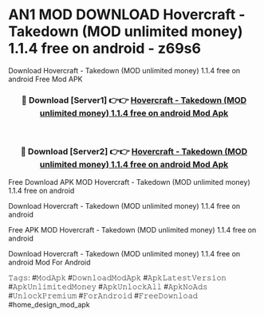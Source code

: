 # AN1 MOD DOWNLOAD Hovercraft - Takedown (MOD unlimited money) 1.1.4 free on android - z69s6
Download Hovercraft - Takedown (MOD unlimited money) 1.1.4 free on android Free Mod APK

<div align="center">
<h3>🔴 Download [Server1] 👉👉 <a href="https://apk-comot.site?title=Hovercraft_-_Takedown_(MOD_unlimited_money)_1.1.4_free_on_android">Hovercraft - Takedown (MOD unlimited money) 1.1.4 free on android Mod Apk</a></h3><br>

<h3>🔴 Download [Server2] 👉👉 <a href="https://apk-comot.site?title=Hovercraft_-_Takedown_(MOD_unlimited_money)_1.1.4_free_on_android">Hovercraft - Takedown (MOD unlimited money) 1.1.4 free on android Mod Apk</a></h3>
</div>


Free Download APK MOD Hovercraft - Takedown (MOD unlimited money) 1.1.4 free on android

Download Hovercraft - Takedown (MOD unlimited money) 1.1.4 free on android 

Free APK MOD Hovercraft - Takedown (MOD unlimited money) 1.1.4 free on android 

Download Hovercraft - Takedown (MOD unlimited money) 1.1.4 free on android Mod For Android

𝚃𝚊𝚐𝚜: #𝙼𝚘𝚍𝙰𝚙𝚔 #𝙳𝚘𝚠𝚗𝚕𝚘𝚊𝚍𝙼𝚘𝚍𝙰𝚙𝚔 #𝙰𝚙𝚔𝙻𝚊𝚝𝚎𝚜𝚝𝚅𝚎𝚛𝚜𝚒𝚘𝚗 #𝙰𝚙𝚔𝚄𝚗𝚕𝚒𝚖𝚒𝚝𝚎𝚍𝙼𝚘𝚗𝚎𝚢 #𝙰𝚙𝚔𝚄𝚗𝚕𝚘𝚌𝚔𝙰𝚕𝚕 #𝙰𝚙𝚔𝙽𝚘𝙰𝚍𝚜 #𝚄𝚗𝚕𝚘𝚌𝚔𝙿𝚛𝚎𝚖𝚒𝚞𝚖 #𝙵𝚘𝚛𝙰𝚗𝚍𝚛𝚘𝚒𝚍 #𝙵𝚛𝚎𝚎𝙳𝚘𝚠𝚗𝚕𝚘𝚊𝚍 #home_design_mod_apk